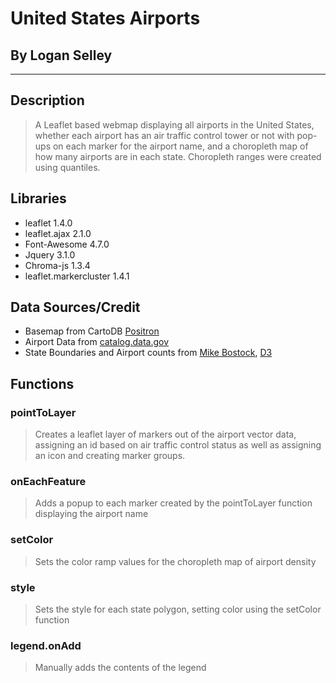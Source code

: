 # United States Airports

## By Logan Selley

---

## Description

> A Leaflet based webmap displaying all airports in the United States, whether each airport has an air traffic control tower or not with pop-ups on each marker for the airport name, and a choropleth map of how many airports are in each state. Choropleth ranges were created using quantiles.

## Libraries

- leaflet 1.4.0
- leaflet.ajax 2.1.0
- Font-Awesome 4.7.0
- Jquery 3.1.0
- Chroma-js 1.3.4
- leaflet.markercluster 1.4.1

## Data Sources/Credit

- Basemap from CartoDB [Positron](https://carto.com/help/building-maps/basemap-list/)
- Airport Data from [catalog.data.gov](https://catalog.data.gov/dataset/usgs-small-scale-dataset-airports-of-the-united-states-201207-shapefile)
- State Boundaries and Airport counts from [Mike Bostock](http://bost.ocks.org/mike), [D3](http://d3js.org/)

## Functions

### pointToLayer

> Creates a leaflet layer of markers out of the airport vector data, assigning an id based on air traffic control status as well as assigning an icon and creating marker groups.

### onEachFeature

> Adds a popup to each marker created by the pointToLayer function displaying the airport name

### setColor

> Sets the color ramp values for the choropleth map of airport density

### style

> Sets the style for each state polygon, setting color using the setColor function

### legend.onAdd

> Manually adds the contents of the legend
